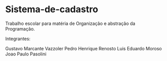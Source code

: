# Sistema-de-cadastro
Trabalho escolar para matéria de Organização e abstração da Programação.

Integrantes:

Gustavo Marcante Vazzoler
Pedro Henrique Renosto
Luis Eduardo Moroso
Joao Paulo Pasolini
